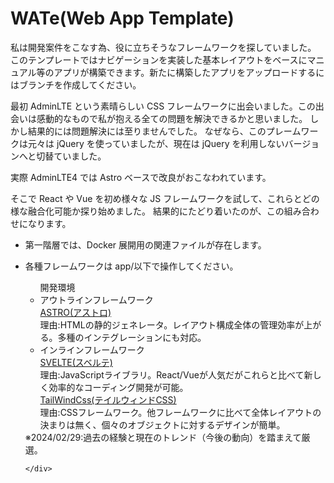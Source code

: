 # WATe(Web App Template)

私は開発案件をこなす為、役に立ちそうなフレームワークを探していました。
このテンプレートではナビゲーションを実装した基本レイアウトをベースにマニュアル等のアプリが構築できます。新たに構築したアプリをアップロードするにはブランチを作成してください。

最初 AdminLTE という素晴らしい CSS フレームワークに出会いました。この出会いは感動的なもので私が抱える全ての問題を解決できるかと思いました。
しかし結果的には問題解決には至りませんでした。
なぜなら、このプレームワークは元々は jQuery を使っていましたが、現在は jQuery を利用しないバージョンへと切替ていました。

実際 AdminLTE4 では Astro ベースで改良がおこなわれています。

そこで React や Vue を初め様々な JS フレームワークを試して、これらとどの様な融合化可能か探り始めました。
結果的にたどり着いたのが、この組み合わせになります。

- 第一階層では、Docker 展開用の関連ファイルが存在します。
- 各種フレームワークは app/以下で操作してください。
  <lo class="border-t-2">
  <ul>
  <div class="font-bold">開発環境</div>
  <li class="font-bold">アウトラインフレームワーク</li>
  <div class="ml-3 font-bold text-blue-700"><a href="https://astro.build/" class="href" target="_blank">ASTRO(アストロ)</a></div>
  <div class="ml-3">理由:HTMLの静的ジェネレータ。レイアウト構成全体の管理効率が上がる。多種のインテグレーションにも対応。</div>
  <li class="font-bold">インラインフレームワーク</li>
  <div class="ml-3 font-bold text-blue-700"><a href="https://svelte.jp/" target="_blank" class="href">SVELTE(スベルテ)</a></div>
  <div class="ml-3">理由:JavaScriptライブラリ。React/Vueが人気だがこれらと比べて新しく効率的なコーディング開発が可能。</div>
  <div class="ml-3 font-bold text-blue-700"><a href="https://tailwindcss.com/" target="_blank" class="href">TailWindCss(テイルウィンドCSS)</a></div>
  <div class="ml-3">理由:CSSフレームワーク。他フレームワークに比べて全体レイアウトの決まりは無く、個々のオブジェクトに対するデザインが簡単。</div>
  </ul>
  <div class="text-right">
  ※2024/02/29:過去の経験と現在のトレンド（今後の動向）を踏まえて厳選。

      </div>

    </lo>

